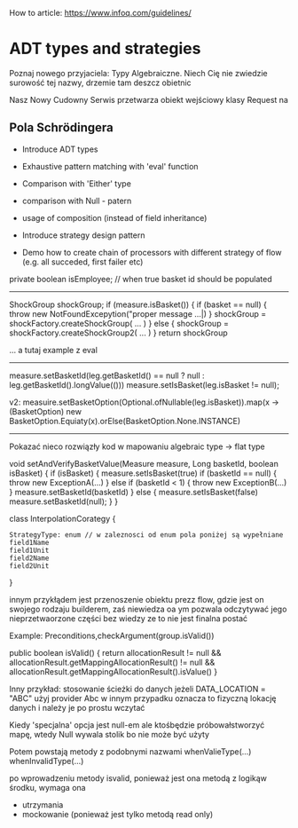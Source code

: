 How to article: https://www.infoq.com/guidelines/

# ADT types and strategies

Poznaj nowego przyjaciela: Typy Algebraiczne. Niech Cię nie zwiedzie surowość tej nazwy, drzemie tam deszcz obietnic

Nasz Nowy Cudowny Serwis przetwarza obiekt wejściowy klasy Request na 

## Pola Schrödingera


- Introduce ADT types
- Exhaustive pattern matching with 'eval' function
- Comparison with 'Either' type
- comparison with Null - patern 
- usage of composition (instead of field inheritance)

- Introduce strategy design pattern
- Demo how to create chain of processors with different strategy of flow (e.g. all succeded, first failer etc)


private boolean isEmployee; // when true basket id should be populated


----
ShockGroup shockGroup;
if (measure.isBasket()) {
    if (basket == null) {
        throw new NotFoundExcepytion("proper message ...|)
    }
    shockGroup = shockFactory.createShockGroup( ... )
} else {
    shockGroup = shockFactory.createShockGroup2( ... )
}
return shockGroup

... a tutaj example z eval


---

measure.setBasketId(leg.getBasketId() == null ? null : leg.getBasketId().longValue(()))
measure.setIsBasket(leg.isBasket != null);

v2:
measuire.setBasketOption(Optional.ofNullable(leg.isBasket)).map(x -> (BasketOption) new BasketOption.Equiaty(x).orElse(BasketOption.None.INSTANCE)

----

Pokazać nieco rozwiązły kod w mapowaniu algebraic type -> flat type


void setAndVerifyBasketValue(Measure measure, Long basketId, boolean isBasket) {
    if (isBasket) {
        measure.setIsBasket(true)
        if (basketId == null) {
            throw new ExceptionA(...)
        } else if (basketId < 1) {
            throw new ExceptionB(...)
        }
        measure.setBasketId(basketId)
    } else {
        measure.setIsBasket(false)
        measure.setBasketId(null);
    }
}



class InterpolationCorategy {

    StrategyType: enum // w zaleznosci od enum pola poniżej są wypełniane
    field1Name
    field1Unit
    field2Name
    field2Unit

}




innym przykłądem jest przenoszenie obiektu prezz flow, gdzie jest on swojego rodzaju builderem, zaś niewiedza oa ym pozwala odczytywać jego nieprzetwaorzone części bez wiedzy ze to nie jest finalna postać


Example:
Preconditions,checkArgument(group.isValid())



public boolean isValid() {
    return allocationResult != null && allocationResult.getMappingAllocationResult() != null && allocationResult.getMappingAllocationResult().isValue()
}


Inny przykład: stosowanie ścieżki do danych
jeżeli DATA_LOCATION = "ABC" użyj provider Abc
w innym przypadku oznacza to fizyczną lokację danych i należy je po prostu wczytać

Kiedy 'specjalna' opcja jest null-em ale ktośbędzie próbowałstworzyć mapę, wtedy Null wywala stolik bo nie może być użyty



Potem powstają metody z podobnymi nazwami
whenValieType(...)
whenInvalidType(...)


po wprowadzeniu metody isvalid, ponieważ jest ona metodą z logikąw środku, wymaga ona
- utrzymania
- mockowanie (ponieważ jest tylko metodą read only)